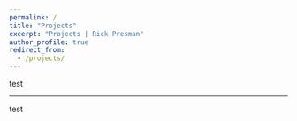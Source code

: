 ```yaml
---
permalink: /
title: "Projects"
excerpt: "Projects | Rick Presman"
author_profile: true
redirect_from: 
  - /projects/
---
```


test

---

test
